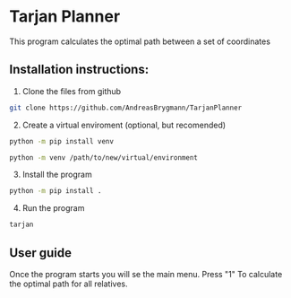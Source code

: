 # Tarjan Planner
This program calculates the optimal path between a set of coordinates
## Installation instructions:
1. Clone the files from github
```bash
git clone https://github.com/AndreasBrygmann/TarjanPlanner
```
2. Create a virtual enviroment (optional, but recomended)
```bash
python -m pip install venv
```
```bash
python -m venv /path/to/new/virtual/environment
```
3. Install the program
```bash
python -m pip install .
```
4. Run the program
```bash
tarjan
```

## User guide
Once the program starts you will se the main menu.
Press "1" To calculate the optimal path for all relatives.
